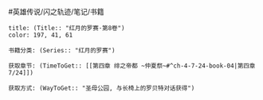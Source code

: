 
#英雄传说/闪之轨迹/笔记/书籍
```ad-note
title: (Title:: "红月的罗赛·第8卷")
color: 197, 41, 61

书籍分类: (Series:: "红月的罗赛")

获取章节: (TimeToGet:: [[第四章 绯之帝都 ~仲夏祭~#^ch-4-7-24-book-04|第四章7/24]])

获取方式: (WayToGet:: "圣母公园, 与长椅上的罗贝特对话获得")

```
